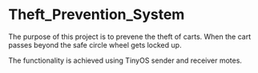 # Theft_Prevention_System
The purpose of this project is to prevene the theft of carts. When the cart passes beyond the safe circle wheel gets locked up. 

The functionality is achieved using TinyOS sender and receiver motes.
